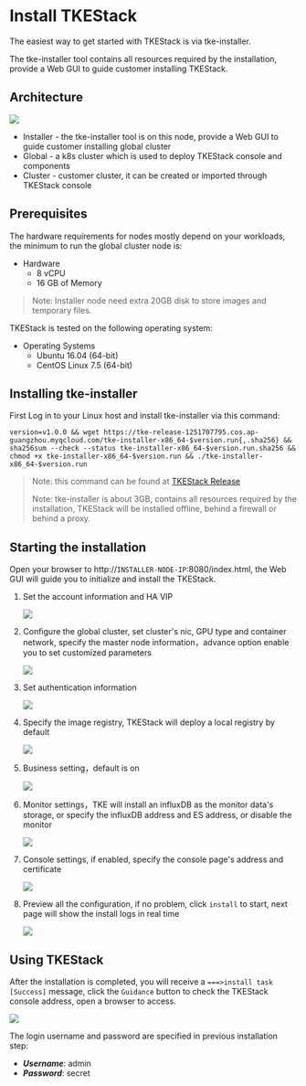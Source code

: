 # Install TKEStack

The easiest way to get started with TKEStack is via tke-installer.

The tke-installer tool contains all resources required by the installation, provide a Web GUI to guide customer installing TKEStack.

## Architecture

![](../devel/images/TKEStackHighLevelArchitecture@2x.png)

* Installer -  the tke-installer tool is on this node, provide a Web GUI to guide customer installing global cluster
* Global -  a k8s cluster which is used to deploy TKEStack console and components
* Cluster -  customer cluster, it can be created or imported through TKEStack console

## Prerequisites

The hardware requirements for nodes mostly depend on your workloads, the minimum to run the global cluster node is:

* Hardware
  * 8 vCPU
  * 16 GB of Memory

> Note: Installer node need extra 20GB disk to store images and temporary files.

TKEStack is tested on the following operating system:

* Operating Systems
  * Ubuntu 16.04 (64-bit)
  * CentOS Linux 7.5 (64-bit)


## Installing tke-installer

First Log in to your Linux host and install tke-installer via this command:

    version=v1.0.0 && wget https://tke-release-1251707795.cos.ap-guangzhou.myqcloud.com/tke-installer-x86_64-$version.run{,.sha256} && sha256sum --check --status tke-installer-x86_64-$version.run.sha256 && chmod +x tke-installer-x86_64-$version.run && ./tke-installer-x86_64-$version.run

> Note: this command can be found at [TKEStack Release](https://github.com/tkestack/tke/releases)
>
> Note: tke-installer is about 3GB, contains all resources required by the installation, TKEStack will be installed offline, behind a firewall or behind a proxy.


## Starting the installation

Open your browser to http://`INSTALLER-NODE-IP`:8080/index.html, the Web GUI will guide you to initialize and install the TKEStack.
  
1. Set the account information and HA VIP
  
   ![](images/step-1.png)
  
2. Configure the global cluster, set cluster's nic, GPU type and container network, specify the master node information，advance option enable you to set customized parameters

   ![](images/step-2.png)
  
3. Set authentication information

   ![](images/step-3.png)
  
4. Specify the image registry, TKEStack will deploy a local registry by default

   ![](images/step-4.png)
  
5. Business setting，default is on

   ![](images/step-5.png)
  
6. Monitor settings，TKE will install an influxDB as the monitor data's storage, or specify the influxDB address and ES address, or disable the monitor
  
   ![](images/step-6.png)
  
7. Console settings, if enabled, specify the console page's address and certificate
  
   ![](images/step-7.png)
  
8. Preview all the configuration, if no problem, click `install` to start, next page will show the install logs in real time
   
   ![](images/step-8.png)
   

## Using TKEStack

After the installation is completed, you will receive a `===>install task [Success]` message, click the `Guidance` button to check the TKEStack console address, open a browser to access.
   
   ![](images/step-9.png)

The login username and password are specified in previous installation step:

  * ***Username***: admin
  * ***Password***: secret
